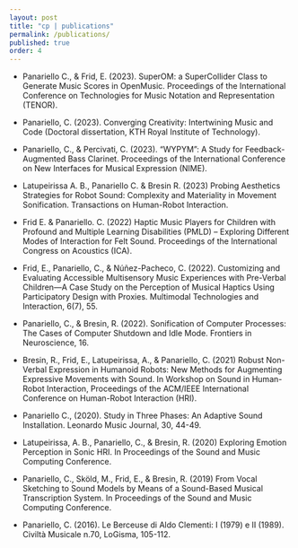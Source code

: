 ```yaml
---
layout: post
title: "cp | publications"
permalink: /publications/
published: true
order: 4
---
```

- Panariello C., & Frid, E. (2023). SuperOM: a SuperCollider Class to Generate Music Scores in OpenMusic. Proceedings of the International Conference on Technologies for Music Notation and Representation (TENOR).

- Panariello, C. (2023). Converging Creativity: Intertwining Music and Code (Doctoral dissertation, KTH Royal Institute of Technology).

- Panariello, C., & Percivati, C. (2023). “WYPYM”: A Study for Feedback-Augmented Bass Clarinet. Proceedings of the International Conference on New Interfaces for Musical Expression (NIME).

- Latupeirissa A. B., Panariello C. & Bresin R. (2023) Probing Aesthetics Strategies for Robot Sound: Complexity and Materiality in Movement Sonification. Transactions on Human-Robot Interaction.

- Frid E. & Panariello. C. (2022) Haptic Music Players for Children with Profound and Multiple Learning Disabilities (PMLD) – Exploring Different Modes of Interaction for Felt Sound. Proceedings of the International Congress on Acoustics (ICA).

- Frid, E., Panariello, C., & Núñez-Pacheco, C. (2022). Customizing and Evaluating Accessible Multisensory Music Experiences with Pre-Verbal Children—A Case Study on the Perception of Musical Haptics Using Participatory Design with Proxies. Multimodal Technologies and Interaction, 6(7), 55.

- Panariello, C., & Bresin, R. (2022). Sonification of Computer Processes: The Cases of Computer Shutdown and Idle Mode. Frontiers in Neuroscience, 16.

- Bresin, R., Frid, E., Latupeirissa, A., & Panariello, C. (2021) Robust Non-Verbal Expression in Humanoid Robots: New Methods for Augmenting Expressive Movements with Sound. In Workshop on Sound in Human-Robot Interaction, Proceedings of the ACM/IEEE International Conference on Human-Robot Interaction (HRI).

- Panariello C., (2020). Study in Three Phases: An Adaptive Sound Installation. Leonardo Music Journal, 30, 44-49.

- Latupeirissa, A. B., Panariello, C., & Bresin, R. (2020) Exploring Emotion Perception in Sonic HRI. In Proceedings of the Sound and Music Computing Conference.

- Panariello, C., Sköld, M., Frid, E., & Bresin, R. (2019) From Vocal Sketching to Sound Models by Means of a Sound-Based Musical Transcription System. In Proceedings of the Sound and Music Computing Conference.

- Panariello, C. (2016). Le Berceuse di Aldo Clementi: I (1979) e II (1989). Civiltà Musicale n.70, LoGisma, 105-112.
